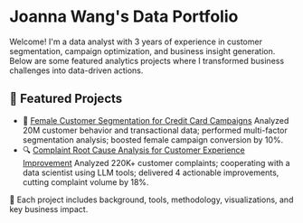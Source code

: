 # Joanna Wang's Data Portfolio

Welcome! I'm a data analyst with 3 years of experience in customer segmentation, campaign optimization, and business insight generation.
Below are some featured analytics projects where I transformed business challenges into data-driven actions.

## 📌 Featured Projects
- 🎯 [Female Customer Segmentation for Credit Card Campaigns](./female-segmentation.md)
  Analyzed 20M customer behavior and transactional data; performed multi-factor segmentation analysis; boosted female campaign conversion by 10%.
- 🔍 [Complaint Root Cause Analysis for Customer Experience Improvement](./complaint-analysis.md)
  Analyzed 220K+ customer complaints; cooperating with a data scientist using LLM tools; delivered 4 actionable improvements, cutting complaint volume by 18%.
  
🧠 Each project includes background, tools, methodology, visualizations, and key business impact.
